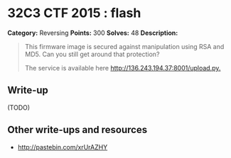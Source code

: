 # 32C3 CTF 2015 : flash

**Category:** Reversing
**Points:** 300
**Solves:** 48
**Description:**

> This firmware image is secured against manipulation using RSA and MD5. Can you still get around that protection?
> 
> 
> The service is available here <http://136.243.194.37:8001/upload.py.>


## Write-up

(TODO)

## Other write-ups and resources

* <http://pastebin.com/xrUrAZHY>
